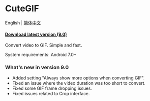 # **CuteGIF**

English | [简体中文](https://pub.kdocs.cn/r/paGFePg24YDlAB4)

#### [**Download latest version (9.0)**](https://github.com/tasy5kg/CuteGIF/releases/latest)

Convert video to GIF. Simple and fast.

System requirements: Android 7.0+

### What's new in version 9.0

- Added setting "Always show more options when converting GIF".
- Fixed an issue where the video duration was too short to convert.
- Fixed some GIF frame dropping issues.
- Fixed issues related to Crop interface.


